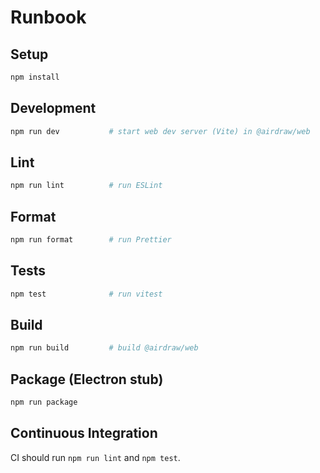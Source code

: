 # Runbook

## Setup

```bash
npm install
```

## Development

```bash
npm run dev           # start web dev server (Vite) in @airdraw/web
```

## Lint

```bash
npm run lint          # run ESLint
```

## Format

```bash
npm run format        # run Prettier
```

## Tests

```bash
npm test              # run vitest
```

## Build

```bash
npm run build         # build @airdraw/web
```

## Package (Electron stub)

```bash
npm run package
```

## Continuous Integration

CI should run `npm run lint` and `npm test`.
